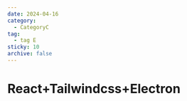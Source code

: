 ```yaml
---
date: 2024-04-16
category:
  - CategoryC
tag:
  - tag E
sticky: 10
archive: false
---
```


# React+Tailwindcss+Electron